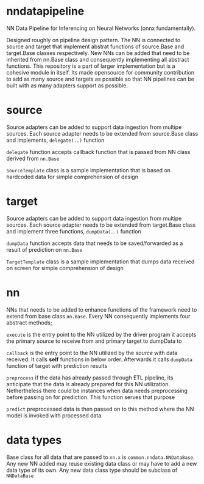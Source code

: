 # nndatapipeline
NN Data Pipeline for Inferencing on Neural Networks (onnx fundamentally). 

Designed roughly on pipeline design pattern. The NN is connected to source and target that implement abstrat functions of source.Base and target.Base classes respectively. New NNs can be added that need to be inherited from nn.Base class and consequently implementing all abstract functions. This repository is a part of larger implementation but is a cohesive module in itself. Its made opensource for community contribution to add as many source and targets as possible so that NN pipelines can be built with as many adapters support as possible.

# source
Source adapters can be added to support data ingestion from multipe sources. Each source adapter needs to be extended from source.Base class and implements, `delegate(..)` function

`delegate` function accepts callback function that is passed from NN class derived from `nn.Base`

`SourceTemplate` class is a sample implementation that is based on hardcoded data for simple comprehension of design

# target
Source adapters can be added to support data ingestion from multipe sources. Each source adapter needs to be extended from target.Base class and implement three functions, `dumpData(..)` function

`dumpData` function accepts data that needs to be saved/forwarded as a result of prediction on `nn.Base`

`TargetTemplate` class is a sample implementation that dumps data received on screen for simple comprehension of design

# nn
NNs that needs to be added to enhance functions of the framework need to extend from base class `nn.Base`. Every NN consequently implements four abstract methods;

`execute` is the entry point to the NN utilized by the driver program it accepts the primary source to receive from and primary target to dumpData to

`callback` is the entry point to the NN utilized by the *source* with data received. It calls __self__ functions in below order. Afterwards it calls `dumpData` function of target with prediction results

`preprocess` if the data has already passed through ETL pipeline, its anticipate that the data is already prepared for this NN utilization. Nethertheless there could be instances when data needs preprocessing before passing on for prediction. This function serves that purpose

`predict` preprocessed data is then passed on to this method where the NN model is invoked with processed data

# data types
Base class for all data that are passed to `nn.x` is `common.nndata.NNDataBase`. Any new NN added may reuse existing data class or may have to add a new data type of its own. Any new data class type should be subclass of `NNDataBase`
